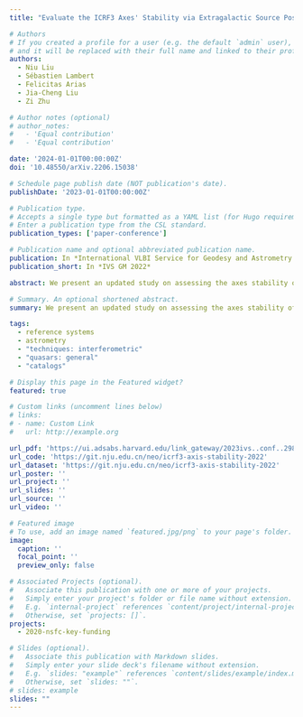 ```yaml
---
title: "Evaluate the ICRF3 Axes' Stability via Extragalactic Source Position Time Series"

# Authors
# If you created a profile for a user (e.g. the default `admin` user), write the username (folder name) here
# and it will be replaced with their full name and linked to their profile.
authors:
  - Niu Liu
  - Sébastien Lambert
  - Felicitas Arias
  - Jia-Cheng Liu
  - Zi Zhu

# Author notes (optional)
# author_notes:
#   - 'Equal contribution'
#   - 'Equal contribution'

date: '2024-01-01T00:00:00Z'
doi: '10.48550/arXiv.2206.15038'

# Schedule page publish date (NOT publication's date).
publishDate: '2023-01-01T00:00:00Z'

# Publication type.
# Accepts a single type but formatted as a YAML list (for Hugo requirements).
# Enter a publication type from the CSL standard.
publication_types: ['paper-conference']

# Publication name and optional abbreviated publication name.
publication: In *International VLBI Service for Geodesy and Astrometry 2022 General Meeting*
publication_short: In *IVS GM 2022*

abstract: We present an updated study on assessing the axes stability of the third generation of the International Celestial Reference Frame (ICRF3) in terms of linear drift and scatter based on the extragalactic source position time series from analyses of archival very long baseline interferometry observations. Our results show that the axes of the ICRF3 are stable at a level of 10 to 20 microseconds of arc, and it does not degrade after the adoption of the ICRF3 when observations from new networks are included. We also show that the commonly used method of deriving the position time series (four-step solution) is robust.

# Summary. An optional shortened abstract.
summary: We present an updated study on assessing the axes stability of the third generation of the International Celestial Reference Frame (ICRF3).

tags:
  - reference systems
  - astrometry
  - "techniques: interferometric" 
  - "quasars: general"
  - "catalogs"

# Display this page in the Featured widget?
featured: true

# Custom links (uncomment lines below)
# links:
# - name: Custom Link
#   url: http://example.org

url_pdf: 'https://ui.adsabs.harvard.edu/link_gateway/2023ivs..conf..298L/EPRINT_PDF'
url_code: 'https://git.nju.edu.cn/neo/icrf3-axis-stability-2022'
url_dataset: 'https://git.nju.edu.cn/neo/icrf3-axis-stability-2022'
url_poster: ''
url_project: ''
url_slides: ''
url_source: ''
url_video: ''

# Featured image
# To use, add an image named `featured.jpg/png` to your page's folder.
image:
  caption: ''
  focal_point: ''
  preview_only: false

# Associated Projects (optional).
#   Associate this publication with one or more of your projects.
#   Simply enter your project's folder or file name without extension.
#   E.g. `internal-project` references `content/project/internal-project/index.md`.
#   Otherwise, set `projects: []`.
projects:
  - 2020-nsfc-key-funding

# Slides (optional).
#   Associate this publication with Markdown slides.
#   Simply enter your slide deck's filename without extension.
#   E.g. `slides: "example"` references `content/slides/example/index.md`.
#   Otherwise, set `slides: ""`.
# slides: example
slides: ""
---
```



